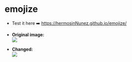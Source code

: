 # emojize  

+ Test it here ➡️ https://hermosinNunez.github.io/emojize/


+ **Original image:**  
![](https://i.imgur.com/qg5dJIi.jpg=250x)


+ **Changed:**  
![](https://i.imgur.com/blu4WMN.jpg=250x)
